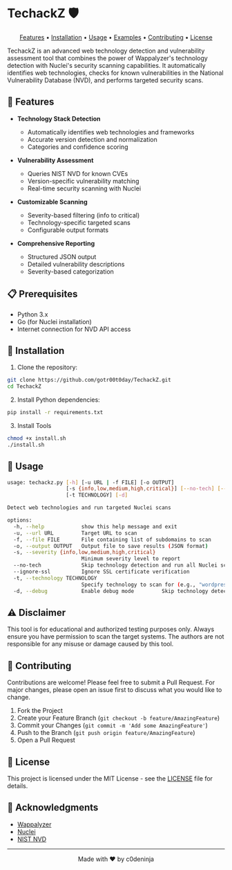 # TechackZ 🛡️

<p align="center">
  <a href="#features">Features</a> •
  <a href="#installation">Installation</a> •
  <a href="#usage">Usage</a> •
  <a href="#examples">Examples</a> •
  <a href="#contributing">Contributing</a> •
  <a href="#license">License</a>
</p>

TechackZ is an advanced web technology detection and vulnerability assessment tool that combines the power of Wappalyzer's technology detection with Nuclei's security scanning capabilities. It automatically identifies web technologies, checks for known vulnerabilities in the National Vulnerability Database (NVD), and performs targeted security scans.

## 🚀 Features

- **Technology Stack Detection**
  - Automatically identifies web technologies and frameworks
  - Accurate version detection and normalization
  - Categories and confidence scoring

- **Vulnerability Assessment**
  - Queries NIST NVD for known CVEs
  - Version-specific vulnerability matching
  - Real-time security scanning with Nuclei

- **Customizable Scanning**
  - Severity-based filtering (info to critical)
  - Technology-specific targeted scans
  - Configurable output formats

- **Comprehensive Reporting**
  - Structured JSON output
  - Detailed vulnerability descriptions
  - Severity-based categorization

## 📋 Prerequisites

- Python 3.x
- Go (for Nuclei installation)
- Internet connection for NVD API access

## 🔧 Installation

1. Clone the repository:
```bash
git clone https://github.com/gotr00t0day/TechackZ.git
cd TechackZ
````
2. Install Python dependencies:
```bash
pip install -r requirements.txt
```
3. Install Tools
```bash
chmod +x install.sh
./install.sh
```

## 📖 Usage
```bash
usage: techackz.py [-h] [-u URL | -f FILE] [-o OUTPUT]
                   [-s {info,low,medium,high,critical}] [--no-tech] [--ignore-ssl]
                   [-t TECHNOLOGY] [-d]

Detect web technologies and run targeted Nuclei scans

options:
  -h, --help            show this help message and exit
  -u, --url URL         Target URL to scan
  -f, --file FILE       File containing list of subdomains to scan
  -o, --output OUTPUT   Output file to save results (JSON format)
  -s, --severity {info,low,medium,high,critical}
                        Minimum severity level to report
  --no-tech             Skip technology detection and run all Nuclei scans
  --ignore-ssl          Ignore SSL certificate verification
  -t, --technology TECHNOLOGY
                        Specify technology to scan for (e.g., "wordpress", "nginx")
  -d, --debug           Enable debug mode         Skip technology detection and run all Nuclei scan
```

## ⚠️ Disclaimer

This tool is for educational and authorized testing purposes only. Always ensure you have permission to scan the target systems. The authors are not responsible for any misuse or damage caused by this tool.

## 🤝 Contributing

Contributions are welcome! Please feel free to submit a Pull Request. For major changes, please open an issue first to discuss what you would like to change.

1. Fork the Project
2. Create your Feature Branch (`git checkout -b feature/AmazingFeature`)
3. Commit your Changes (`git commit -m 'Add some AmazingFeature'`)
4. Push to the Branch (`git push origin feature/AmazingFeature`)
5. Open a Pull Request

## 📝 License

This project is licensed under the MIT License - see the [LICENSE](LICENSE) file for details.

## 🙏 Acknowledgments

- [Wappalyzer](https://github.com/AliasIO/Wappalyzer)
- [Nuclei](https://github.com/projectdiscovery/nuclei)
- [NIST NVD](https://nvd.nist.gov/)

---
<p align="center">
Made with ❤️ by c0deninja
</p>
